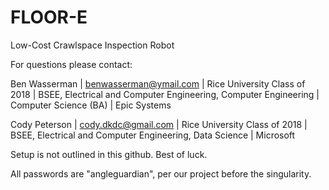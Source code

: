 # FLOOR-E
Low-Cost Crawlspace Inspection Robot

For questions please contact:

Ben Wasserman | benwasserman@ymail.com | Rice University Class of 2018 | BSEE, Electrical and Computer Engineering, Computer Engineering | Computer Science (BA) | Epic Systems

Cody Peterson | cody.dkdc@gmail.com | Rice University Class of 2018 | BSEE, Electrical and Computer Engineering, Data Science | Microsoft

Setup is not outlined in this github. Best of luck. 

All passwords are "angleguardian", per our project before the singularity.
